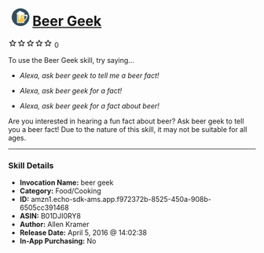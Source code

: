 # &nbsp;<img src="skill_icon" alt="Beer Geek icon" width="36"> [Beer Geek](http://alexa.amazon.com/#skills/amzn1.echo-sdk-ams.app.f972372b-8525-450a-908b-6505cc391468)
![0 stars](../../images/ic_star_border_black_18dp_1x.png)![0 stars](../../images/ic_star_border_black_18dp_1x.png)![0 stars](../../images/ic_star_border_black_18dp_1x.png)![0 stars](../../images/ic_star_border_black_18dp_1x.png)![0 stars](../../images/ic_star_border_black_18dp_1x.png) 0

To use the Beer Geek skill, try saying...

* *Alexa, ask beer geek to tell me a beer fact!*

* *Alexa, ask beer geek for a fact!*

* *Alexa, ask beer geek for a fact about beer!*

Are you interested in hearing a fun fact about beer? Ask beer geek to tell you a beer fact!  Due to the nature of this skill, it may not be suitable for all ages.

***

### Skill Details

* **Invocation Name:** beer geek
* **Category:** Food/Cooking
* **ID:** amzn1.echo-sdk-ams.app.f972372b-8525-450a-908b-6505cc391468
* **ASIN:** B01DJI0RY8
* **Author:** Allen Kramer
* **Release Date:** April 5, 2016 @ 14:02:38
* **In-App Purchasing:** No
